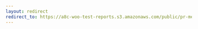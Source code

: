 ```yaml
---
layout: redirect
redirect_to: https://a8c-woo-test-reports.s3.amazonaws.com/public/pr-merge/43520/e2e/index.html
---
```

